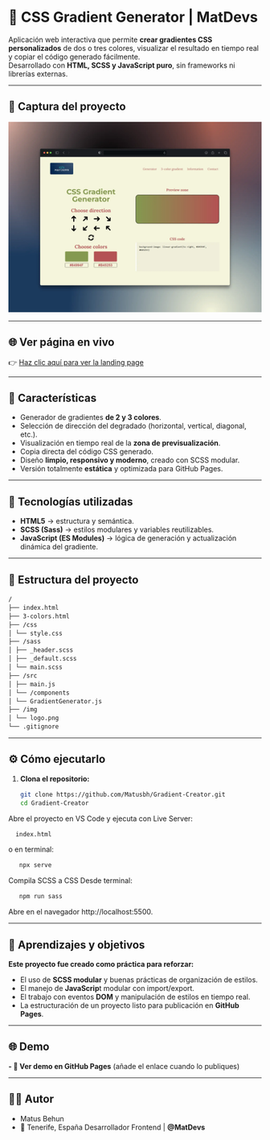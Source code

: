 # 🎨 CSS Gradient Generator | MatDevs

Aplicación web interactiva que permite **crear gradientes CSS personalizados** de dos o tres colores, visualizar el resultado en tiempo real y copiar el código generado fácilmente.  
Desarrollado con **HTML, SCSS y JavaScript puro**, sin frameworks ni librerías externas.

---

## 📸 Captura del proyecto

![Vista previa del proyecto](./img/Vista-previa-bien.webp)

---

## 🌐 Ver página en vivo

👉 [Haz clic aquí para ver la landing page](https://matusbh.github.io/CSS-Tarea-entregable-2-Header-Gathsession/)

---

## 🚀 Características

- Generador de gradientes **de 2 y 3 colores**.  
- Selección de dirección del degradado (horizontal, vertical, diagonal, etc.).  
- Visualización en tiempo real de la **zona de previsualización**.  
- Copia directa del código CSS generado.  
- Diseño **limpio, responsivo y moderno**, creado con SCSS modular.  
- Versión totalmente **estática** y optimizada para GitHub Pages.

---

## 🧱 Tecnologías utilizadas

- **HTML5** → estructura y semántica.  
- **SCSS (Sass)** → estilos modulares y variables reutilizables.  
- **JavaScript (ES Modules)** → lógica de generación y actualización dinámica del gradiente.  

---

## 📁 Estructura del proyecto
```bash
/
├── index.html
├── 3-colors.html
├── /css
│ └── style.css
├── /sass
│ ├── _header.scss
│ ├── _default.scss
│ └── main.scss
├── /src
│ ├── main.js
│ └── /components
│ └── GradientGenerator.js
├── /img
│ └── logo.png
└── .gitignore
```

---

## ⚙️ Cómo ejecutarlo

1. **Clona el repositorio:**
   ```bash
   git clone https://github.com/Matusbh/Gradient-Creator.git
   cd Gradient-Creator
   ```

Abre el proyecto en VS Code y ejecuta con Live Server:

 ```bash
   index.html
```

o en terminal:
```bash
   npx serve
```

Compila SCSS a CSS 
Desde terminal:
```bash
   npm run sass
```

Abre en el navegador http://localhost:5500.

---

## 🧠 Aprendizajes y objetivos

**Este proyecto fue creado como práctica para reforzar:**
- El uso de **SCSS modular** y buenas prácticas de organización de estilos.
- El manejo de **JavaScrip**t modular con import/export.
- El trabajo con eventos **DOM** y manipulación de estilos en tiempo real.
- La estructuración de un proyecto listo para publicación en **GitHub Pages**.

---

## 🌐 Demo

**- 🔗 Ver demo en GitHub Pages**
(añade el enlace cuando lo publiques)

---

## 🧑‍💻 Autor

- Matus Behun
- 📍 Tenerife, España
Desarrollador Frontend | **@MatDevs**





